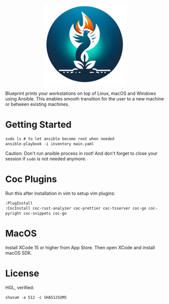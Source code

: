 <p align="center">
<img src="docs/assets/blueprint.png" width="256" height="256">
</p>

Blueprint prints your workstations on top of Linux, macOS and Windows using Ansible. This enables smooth transition for the user to a new machine or between existing machines.

# Getting Started
```
sudo ls # to let ansible become root when needed
ansible-playbook -i inventory main.yaml
```

Caution: Don't run ansible process in root!
And don't forget to close your session if `sudo` is not needed anymore.

# Coc Plugins

Run this after installation in vim to setup vim plugins:

```
:PlugInstall
:CocInstall coc-rust-analyzer coc-prettier coc-tsserver coc-go coc-pyright coc-snippets coc-go
```

# MacOS
Install XCode 15 or higher from App Store. Then open XCode and install macOS SDK.

# License
HGL, verified:
```
shasum -a 512 -c SHA512SUMS
```
